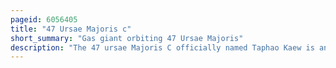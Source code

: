 ```yaml
---
pageid: 6056405
title: "47 Ursae Majoris c"
short_summary: "Gas giant orbiting 47 Ursae Majoris"
description: "The 47 ursae Majoris C officially named Taphao Kaew is an extrasolar Planet approximately 46 Light-Years from Earth in the Constellation ursa major. The Planet was discovered in a long Period around 47 ursae Majoris. Its Orbit lasts 6. 55 Years and the Planet has a Mass at least 0. 540 Times that of Jupiter."
---
```

